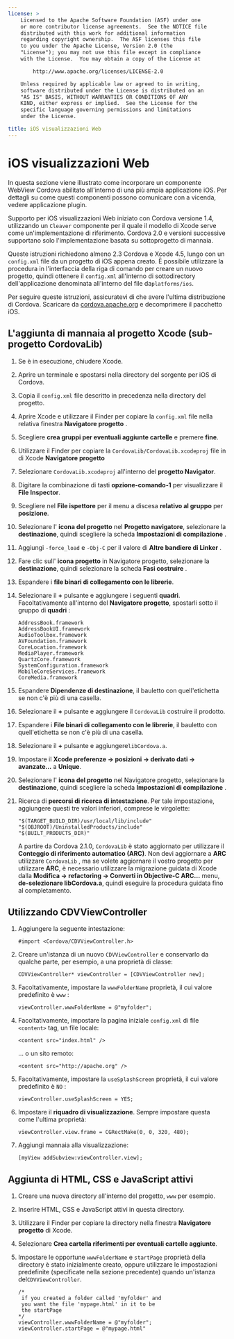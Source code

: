 ```yaml
---
license: >
    Licensed to the Apache Software Foundation (ASF) under one
    or more contributor license agreements.  See the NOTICE file
    distributed with this work for additional information
    regarding copyright ownership.  The ASF licenses this file
    to you under the Apache License, Version 2.0 (the
    "License"); you may not use this file except in compliance
    with the License.  You may obtain a copy of the License at

        http://www.apache.org/licenses/LICENSE-2.0

    Unless required by applicable law or agreed to in writing,
    software distributed under the License is distributed on an
    "AS IS" BASIS, WITHOUT WARRANTIES OR CONDITIONS OF ANY
    KIND, either express or implied.  See the License for the
    specific language governing permissions and limitations
    under the License.

title: iOS visualizzazioni Web
---
```


# iOS visualizzazioni Web

In questa sezione viene illustrato come incorporare un componente WebView Cordova abilitato all'interno di una più ampia applicazione iOS. Per dettagli su come questi componenti possono comunicare con a vicenda, vedere applicazione plugin.

Supporto per iOS visualizzazioni Web iniziato con Cordova versione 1.4, utilizzando un `Cleaver` componente per il quale il modello di Xcode serve come un'implementazione di riferimento. Cordova 2.0 e versioni successive supportano solo l'implementazione basata su sottoprogetto di mannaia.

Queste istruzioni richiedono almeno 2.3 Cordova e Xcode 4.5, lungo con un `config.xml` file da un progetto di iOS appena creato. È possibile utilizzare la procedura in l'interfaccia della riga di comando per creare un nuovo progetto, quindi ottenere il `config.xml` all'interno di sottodirectory dell'applicazione denominata all'interno del file da`platforms/ios`.

Per seguire queste istruzioni, assicuratevi di che avere l'ultima distribuzione di Cordova. Scaricare da [cordova.apache.org][1] e decomprimere il pacchetto iOS.

 [1]: http://cordova.apache.org

## L'aggiunta di mannaia al progetto Xcode (sub-progetto CordovaLib)

1.  Se è in esecuzione, chiudere Xcode.

2.  Aprire un terminale e spostarsi nella directory del sorgente per iOS di Cordova.

3.  Copia il `config.xml` file descritto in precedenza nella directory del progetto.

4.  Aprire Xcode e utilizzare il Finder per copiare la `config.xml` file nella relativa finestra **Navigatore progetto** .

5.  Scegliere **crea gruppi per eventuali aggiunte cartelle** e premere **fine**.

6.  Utilizzare il Finder per copiare la `CordovaLib/CordovaLib.xcodeproj` file in di Xcode **Navigatore progetto**

7.  Selezionare `CordovaLib.xcodeproj` all'interno del **progetto Navigator**.

8.  Digitare la combinazione di tasti **opzione-comando-1** per visualizzare il **File Inspector**.

9.  Scegliere nel **File ispettore** per il menu a discesa **relativo al gruppo** per **posizione**.

10. Selezionare l' **icona del progetto** nel **Progetto navigatore**, selezionare la **destinazione**, quindi scegliere la scheda **Impostazioni di compilazione** .

11. Aggiungi `-force_load` e `-Obj-C` per il valore di **Altre bandiere di Linker** .

12. Fare clic sull' **icona progetto** in Navigatore progetto, selezionare la **destinazione**, quindi selezionare la scheda **Fasi costruire** .

13. Espandere i **file binari di collegamento con le librerie**.

14. Selezionare il **+** pulsante e aggiungere i seguenti **quadri**. Facoltativamente all'interno del **Navigatore progetto**, spostarli sotto il gruppo di **quadri** :
    
        AddressBook.framework
        AddressBookUI.framework
        AudioToolbox.framework
        AVFoundation.framework
        CoreLocation.framework
        MediaPlayer.framework
        QuartzCore.framework
        SystemConfiguration.framework
        MobileCoreServices.framework
        CoreMedia.framework
        

15. Espandere **Dipendenze di destinazione**, il bauletto con quell'etichetta se non c'è più di una casella.

16. Selezionare il **+** pulsante e aggiungere il `CordovaLib` costruire il prodotto.

17. Espandere i **File binari di collegamento con le librerie**, il bauletto con quell'etichetta se non c'è più di una casella.

18. Selezionare il **+** pulsante e aggiungere`libCordova.a`.

19. Impostare il **Xcode preferenze → posizioni → derivato dati → avanzate...** a **Unique**.

20. Selezionare l' **icona del progetto** nel Navigatore progetto, selezionare la **destinazione**, quindi scegliere la scheda **Impostazioni di compilazione** .

21. Ricerca di **percorsi di ricerca di intestazione**. Per tale impostazione, aggiungere questi tre valori inferiori, comprese le virgolette:
    
        "$(TARGET_BUILD_DIR)/usr/local/lib/include"        
        "$(OBJROOT)/UninstalledProducts/include"
        "$(BUILT_PRODUCTS_DIR)"
        
    
    A partire da Cordova 2.1.0, `CordovaLib` è stato aggiornato per utilizzare il **Conteggio di riferimento automatico (ARC)**. Non devi aggiornare a **ARC** utilizzare `CordovaLib` , ma se volete aggiornare il vostro progetto per utilizzare **ARC**, è necessario utilizzare la migrazione guidata di Xcode dalla **Modifica → refactoring → Converti in Objective-C ARC...** menu, **de-selezionare libCordova.a**, quindi eseguire la procedura guidata fino al completamento.

## Utilizzando CDVViewController

1.  Aggiungere la seguente intestazione:
    
        #import <Cordova/CDVViewController.h>
        

2.  Creare un'istanza di un nuovo `CDVViewController` e conservarlo da qualche parte, per esempio, a una proprietà di classe:
    
        CDVViewController* viewController = [CDVViewController new];
        

3.  Facoltativamente, impostare la `wwwFolderName` proprietà, il cui valore predefinito è `www` :
    
        viewController.wwwFolderName = @"myfolder";
        

4.  Facoltativamente, impostare la pagina iniziale `config.xml` di file `<content>` tag, un file locale:
    
        <content src="index.html" />
        
    
    ... o un sito remoto:
    
        <content src="http://apache.org" />
        

5.  Facoltativamente, impostare la `useSplashScreen` proprietà, il cui valore predefinito è `NO` :
    
        viewController.useSplashScreen = YES;
        

6.  Impostare il **riquadro di visualizzazione**. Sempre impostare questa come l'ultima proprietà:
    
        viewController.view.frame = CGRectMake(0, 0, 320, 480);
        

7.  Aggiungi mannaia alla visualizzazione:
    
        [myView addSubview:viewController.view];
        

## Aggiunta di HTML, CSS e JavaScript attivi

1.  Creare una nuova directory all'interno del progetto, `www` per esempio.

2.  Inserire HTML, CSS e JavaScript attivi in questa directory.

3.  Utilizzare il Finder per copiare la directory nella finestra **Navigatore progetto** di Xcode.

4.  Selezionare **Crea cartella riferimenti per eventuali cartelle aggiunte**.

5.  Impostare le opportune `wwwFolderName` e `startPage` proprietà della directory è stato inizialmente creato, oppure utilizzare le impostazioni predefinite (specificate nella sezione precedente) quando un'istanza del`CDVViewController`.
    
        /*
         if you created a folder called 'myfolder' and
         you want the file 'mypage.html' in it to be
         the startPage
        */
        viewController.wwwFolderName = @"myfolder";
        viewController.startPage = @"mypage.html"